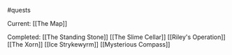 #quests 

Current:
[[The Map]]

Completed:
[[The Standing Stone]]
[[The Slime Cellar]]
[[Riley's Operation]]
[[The Xorn]]
[[Ice Strykewyrm]]
[[Mysterious Compass]]
